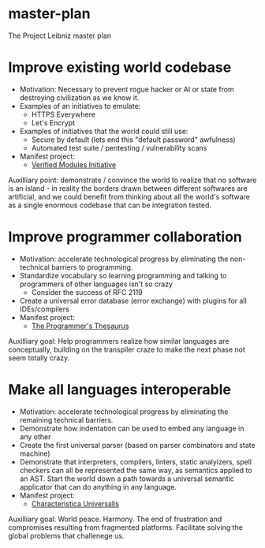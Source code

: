 # master-plan
The Project Leibniz master plan

# Improve existing world codebase
- Motivation: Necessary to prevent rogue hacker or AI or state from destroying civilization as we know it.
- Examples of an initiatives to emulate:
  - HTTPS Everywhere
  - Let's Encrypt
- Examples of initiatives that the world could still use:
  - Secure by default (lets end this "default password" awfulness)
  - Automated test suite / pentesting / vulnerability scans
- Manifest project:
  - [Verified Modules Initiative](https://github.com/VerifiedModules/)

Auxilliary point: demonstrate / convince the world to realize that no software is an island - in reality the borders drawn between different softwares are artificial, and we could benefit from thinking about all the world's software as a single enormous codebase that can be integration tested.

# Improve programmer collaboration
- Motivation: accelerate technological progress by eliminating the non-technical barriers to programming.
- Standardize vocabulary so learning programming and talking to programmers of other languages isn't so crazy
  - Consider the success of RFC 2119
- Create a universal error database (error exchange) with plugins for all IDEs/compilers
- Manifest project:
  - [The Programmer's Thesaurus](https://github.com/project-leibniz/thesaurus)
  
Auxilliary goal: Help programmers realize how similar languages are conceptually, building on the transpiler craze to make the next phase not seem totally crazy.

# Make all languages interoperable
- Motivation: accelerate technological progress by eliminating the remaining technical barriers.
- Demonstrate how indentation can be used to embed any language in any other
- Create the first universal parser (based on parser combinators and state machine)
- Demonstrate that interpreters, compilers, linters, static analyizers, spell checkers can all be represented the same way, as semantics applied to an AST. Start the world down a path towards a universal semantic applicator that can do anything in any language.
- Manifest project:
  - [Characteristica Universalis](https://github.com/project-leibniz/cu)

Auxilliary goal: World peace. Harmony. The end of frustration and compromises resulting from fragmented platforms. Facilitate solving the global problems that challenege us.
